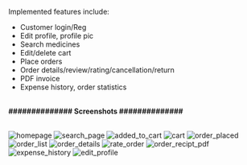 Implemented features include:
- Customer login/Reg
- Edit profile, profile pic
- Search medicines
- Edit/delete cart
- Place orders
- Order details/review/rating/cancellation/return
- PDF invoice
- Expense history, order statistics
<br/>
<b>############## Screenshots ##############</b><br/><br/>

![homepage](https://user-images.githubusercontent.com/65038036/221236016-aaa5b990-0b03-4fee-980b-73a9cad2b311.PNG)
![search_page](https://user-images.githubusercontent.com/65038036/221236045-a66041ad-7a1d-4b9a-9a0b-113149253d04.PNG)
![added_to_cart](https://user-images.githubusercontent.com/65038036/221236102-eae7608b-5cdb-4d45-8dc7-d5c9ea61c6c8.PNG)
![cart](https://user-images.githubusercontent.com/65038036/221236114-a2fb1ebf-bb1e-4416-8333-f5dc7bfe4aa0.PNG)
![order_placed](https://user-images.githubusercontent.com/65038036/221236151-7dbe6b25-cfa6-476a-85cd-df5fc84d7988.PNG)
![order_list](https://user-images.githubusercontent.com/65038036/221236161-c519d834-8770-4252-a60b-b33ac8746caf.PNG)
![order_details](https://user-images.githubusercontent.com/65038036/221236167-ae4d2549-c5dd-4457-989b-621df11558ac.PNG)
![rate_order](https://user-images.githubusercontent.com/65038036/221236191-461df65c-5e96-4186-9191-f693f9bd09a3.PNG)
![order_recipt_pdf](https://user-images.githubusercontent.com/65038036/221236262-b0669443-9d90-462c-933b-d5ace0bda84f.PNG)
![expense_history](https://user-images.githubusercontent.com/65038036/221236303-7746d8ce-1e49-4d8e-af32-5281ea9cfe68.PNG)
![edit_profile](https://user-images.githubusercontent.com/65038036/221236319-59d15a65-46b3-4a19-8a85-86f6112c92be.PNG)
